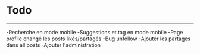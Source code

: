 # Todo

---

-Recherche en mode mobile
-Suggestions et tag en mode mobile
-Page profile changé les posts likés/partagés
-Bug unfollow
-Ajouter les partages dans all posts
-Ajouter l'administration
